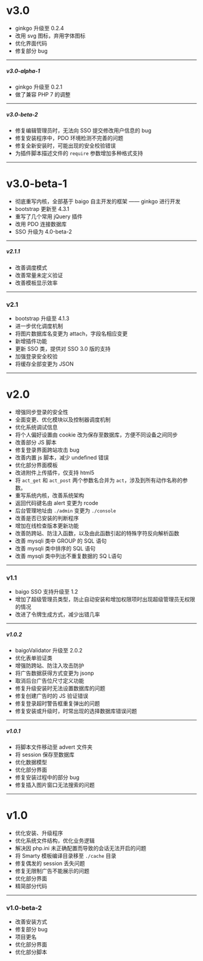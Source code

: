 # v3.0

* ginkgo 升级至 0.2.4
* 改用 svg 图标，弃用字体图标
* 优化界面代码
* 修复部分 bug

----------

##### v3.0-alpha-1

* ginkgo 升级至 0.2.1
* 做了兼容 PHP 7 的调整

----------

##### v3.0-beta-2

* 修复编辑管理员时，无法向 SSO 提交修改用户信息的 bug
* 修复安装程序中，PDO 环境检测不完善的问题
* 修复全新安装时，可能出现的安全校验错误
* 为插件脚本描述文件的 `require` 参数增加多种格式支持

----------

# v3.0-beta-1

* 彻底重写内核，全部基于 baigo 自主开发的框架 —— ginkgo 进行开发
* bootstrap 更新至 4.3.1
* 重写了几个常用 jQuery 插件
* 改用 PDO 连接数据库
* SSO 升级为 4.0-beta-2

----------

##### v2.1.1

* 改善调度模式
* 改善常量未定义验证
* 改善模板显示效率

----------

### v2.1

* bootstrap 升级至 4.1.3
* 进一步优化调度机制
* 将图片数据库名变更为 attach，字段名相应变更
* 新增插件功能
* 更新 SSO 类，提供对 SSO 3.0 版的支持
* 加强登录安全校验
* 将缓存全部变更为 JSON

----------

# v2.0

* 增强同步登录的安全性
* 全面变更、优化模块以及控制器调度机制
* 优化系统调试信息
* 将个人偏好设置由 cookie 改为保存至数据库，方便不同设备之间同步
* 改善部分 JS 脚本
* 修复登录界面跨站攻击 bug
* 改善内置 js 脚本，减少 undefined 错误
* 优化部分界面模板
* 改进附件上传插件，仅支持 html5
* 将 `act_get` 和 `act_post` 两个参数名合并为 `act`，涉及到所有动作名称的参数。
* 重写系统内核，改善系统架构
* 返回代码键名由 alert 变更为 rcode
* 后台管理地址由 `./admin` 变更为 `./console`
* 改善是否已安装的判断程序
* 增加在线检查版本更新功能
* 改善防跨站、防注入函数，以及由此函数引起的特殊字符反向解析函数
* 改善 mysqli 类中 GROUP 的 SQL 语句
* 改善 mysqli 类中排序的 SQL 语句
* 改善 mysqli 类中列出不重复数据的 SQ L语句

----------

### v1.1

* baigo SSO 支持升级至 1.2
* 增加了超级管理员类型，防止自动安装和增加权限项时出现超级管理员无权限的情况
* 改进了令牌生成方式，减少出错几率

----------

##### v1.0.2

* baigoValidator 升级至 2.0.2
* 优化表单验证类
* 增强防跨站、防注入攻击防护
* 将广告数据获得方式变更为 jsonp
* 取消后台广告位尺寸定义功能
* 修复升级安装时无法设置数据库的问题
* 修复创建广告时的 JS 验证错误
* 修复登录超时警告框重复弹出的问题
* 修复安装或升级时，时常出现的选择数据库错误问题

----------

##### v1.0.1

* 将脚本文件移动至 advert 文件夹
* 将 session 保存至数据库
* 优化数据模型
* 优化部分界面
* 修复安装过程中的部分 bug
* 修复插入图片窗口无法搜索的问题

----------

# v1.0

* 优化安装、升级程序
* 优化系统文件结构，优化业务逻辑
* 解决因 php.ini 未正确配置而导致的会话无法开启的问题
* 将 Smarty 模板编译目录移至 `./cache` 目录
* 修复偶发的 session 丢失问题
* 修复无限制广告不能展示的问题
* 优化部分界面
* 精简部分代码

----------

### v1.0-beta-2

* 改善安装方式
* 修复部分 bug
* 项目更名
* 优化部分界面
* 优化部分脚本
